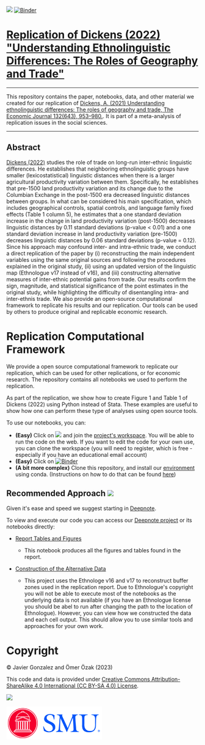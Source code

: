 [![](https://deepnote.com/buttons/launch-in-deepnote-small.svg)](https://deepnote.com/join-team?token=1caea1e0f7cc466) [![Binder](https://mybinder.org/badge_logo.svg)](https://mybinder.org/v2/gh/jjgecon/Replication_Dickens_2022/HEAD)
# [Replication of Dickens (2022) "Understanding Ethnolinguistic Differences: The Roles of Geography and Trade"](https://econpapers.repec.org/paper/zbwi4rdps/62.htm)

----

This repository contains the paper, notebooks, data, and other material we created for our replication of [Dickens, A. (2021) Understanding ethnolinguistic differences: The roles of geography and trade, The Economic Journal 132(643), 953–980.](https://doi.org/10.1093/ej/ueab065). It is part of a meta-analysis of replication issues in the social sciences.

----

## Abstract

[Dickens (2022)](https://doi.org/10.1093/ej/ueab065) studies the role of trade on long-run inter-ethnic linguistic differences. He establishes that neighboring ethnolinguistic groups have smaller (lexicostatistical) linguistic distances when there is a larger agricultural productivity variation between them. Specifically, he establishes that pre-1500 land productivity variation and its change due to the Columbian Exchange in the post-1500 era decreased linguistic distances between groups. In what can be considered his main specification, which includes geographical controls, spatial controls, and language family fixed effects (Table 1 column 5), he estimates that a one standard deviation increase in the change in land productivity variation (post-1500) decreases linguistic distances by 0.11 standard deviations (p-value < 0.01) and a one standard deviation increase in land productivity variation (pre-1500) decreases linguistic distances by 0.06 standard deviations (p-value = 0.12). Since his approach may confound inter- and intra-ethnic trade, we conduct a direct replication of the paper by (i) reconstructing the main independent variables using the same original sources and following the procedures explained in the original study, (ii) using an updated version of the linguistic map (Ethnologue v17 instead of v16), and (iii) constructing alternative measures of inter-ethnic potential gains from trade. Our results confirm the sign, magnitude, and statistical significance of the point estimates in the original study, while highlighting the difficulty of disentangling intra- and inter-ethnis trade. We also provide an open-source computational framework to replicate his results and our replication. Our tools can be used by others to produce original and replicable economic research.


# Replication Computational Framework

We provide a open source computational framework to replicate our replication, which can be used for other replications, or for economic research. The repository contains all notebooks we used to perform the replication. 

As part of the replication, we show how to create  Figure 1 and Table 1 of Dickens (2022) using Python instead of Stata. These examples are useful to show how one can perform these type of analyses using open source tools.

To use our notebooks, you can:

* **(Easy)** Click on [![](https://deepnote.com/buttons/launch-in-deepnote-small.svg)](https://deepnote.com/join-team?token=1caea1e0f7cc466) and join the [project's workspace](https://deepnote.com/join-team?token=1caea1e0f7cc466). You will be able to run the code on the web. If you want to edit the code for your own use, you can clone the workspace (you will need to register, which is free - especially if you have an educational email account)
* **(Easy)** Click on [![Binder](https://mybinder.org/badge_logo.svg)](https://mybinder.org/v2/gh/jjgecon/Replication_Dickens_2022/HEAD) 
* **(A bit more complex)** Clone this repository, and install our [environment](https://github.com/jjgecon/Replication_Dickens_2022/blob/main/environment.yml) using conda. (Instructions on how to do that can be found [here](https://econgrowth.github.io/pages/Install%20Anaconda.html))

## Recommended Approach [![](https://deepnote.com/buttons/launch-in-deepnote-small.svg)](https://deepnote.com/join-team?token=1caea1e0f7cc466)

Given it's ease and speed we suggest starting in [Deepnote](https://deepnote.com/join-team?token=1caea1e0f7cc466). 

To view and execute our code you can access our [Deepnote project](https://deepnote.com/join-team?token=1caea1e0f7cc466) or its notebooks directly:

- [Report Tables and Figures](https://deepnote.com/workspace/replication-dickens-2022-ff5e06ca-d8fd-4344-b73c-7d07c01f9c63/project/1-Report-Tables-and-Figures-2158a300-6955-4725-92f2-79476c32a378) 
    - This notebook produces all the figures and tables found in the report.

- [Construction of the Alternative Data](https://deepnote.com/workspace/replication-dickens-2022-ff5e06ca-d8fd-4344-b73c-7d07c01f9c63/project/2-Construction-of-the-Alternative-Data-4a945f27-2c4c-4244-8f3b-ab6dff812a2f)
    - This project uses the Ethnologe v16 and v17 to reconstruct buffer zones used in the replication report. Due to Ethnologue's copyright you will not be able to execute most of the notebooks as the underlying data is not available (if you have an Ethnologue license you should be abel to run after changing the path to the location of Ethnologue). However, you can view how we constructed the data and each cell output. This should allow you to use similar tools and approaches for your own work.

# Copyright 

&copy; Javier Gonzalez and Ömer Özak (2023)

This code and data is provided under [Creative Commons Attribution-ShareAlike 4.0 International (CC BY-SA 4.0) License](https://creativecommons.org/licenses/by-sa/4.0/). 

![](http://mirrors.creativecommons.org/presskit/buttons/88x31/svg/by-sa.svg)

[<img src="https://github.com/measuring-culture/Expanding-Measurement-Culture-Facebook-JRSI/blob/main/pics/SMUlogowWordmarkRB.jpg?raw=true" width="250">](http://omerozak.com)
